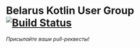 # Belarus Kotlin User Group [![Build Status](https://travis-ci.org/KotlinBy/bkug.by.svg?branch=master)](https://travis-ci.org/KotlinBy/bkug.by)

_Присылайте ваши pull-реквесты!_
